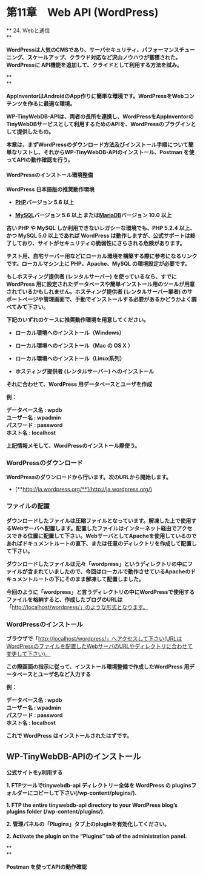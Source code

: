 # **第11章　Web API \(WordPress\)**

**  24. Webと通信  
**

**WordPressは人気のCMSであり、サーバセキュリティ、パフォーマンスチューニング、スケールアップ、クラウド対応など沢山ノウハウが蓄積された。WordPressに API機能を追加して、クライドとして利用する方法を試み。**

**    
**

**AppInventorはAndroidのApp作りに簡単な環境です。WordPressをWebコンテンツを作るに最適な環境。**

**WP-TinyWebDB-APIは、両者の長所を連携し、WordPressをAppInventorのTinyWebDBサービスとして利用するためのAPIを、WordPressのプラグインとして提供したもの。**

**本章は、まずWordPressのダウンロード方法及びインストール手順について簡単なリストし、それからWP-TinyWebDB-APIのインストール、Postman を使ってAPIの動作確認を行う。**

#### **WordPressのインストール環境整備**

**WordPress 日本語版の推奨動作環境**

* [**PHP**](http://www.php.net/)**バージョン 5.6 以上**

* [**MySQL**](http://www.mysql.com/)**バージョン 5.6 以上 または**[**MariaDB**](https://mariadb.org/)**バージョン 10.0 以上**

**古い PHP や MySQL しか利用できないレガシーな環境でも、PHP 5.2.4 以上、かつ MySQL 5.0 以上であれば WordPress は動作しますが、公式サポートは終了しており、サイトがセキュリティの脆弱性にさらされる危険があります。**

**テスト用、自宅サーバー用などにローカル環境を構築する際に参考になるリンクです。ローカルマシン上に PHP、Apache、MySQL の環境設定が必要です。**

**もしホスティング提供者 \(レンタルサーバー\) を使っているなら、すでに WordPress 用に設定されたデータベースや簡単インストール用のツールが用意されているかもしれません。ホスティング提供者 \(レンタルサーバー業者\) のサポートページや管理画面で、手動でインストールする必要があるかどうかよく調べてみて下さい。**

**下記のいずれのケースに推奨動作環境を用意してください。**

* **ローカル環境へのインストール（Windows）**

* **ローカル環境へのインストール（Mac の OS X ）**

* **ローカル環境へのインストール（Linux系列）**

* **ホスティング提供者 \(レンタルサーバー\) へのインストール**

**それに合わせて、WordPress 用データベースとユーザを作成**

**例：**

**データベース名 : wpdb  
ユーザー名 : wpadmin  
パスワード : password  
ホスト名 : localhost**

**上記情報メモして、WordPressのインストール際使う。**

### **WordPressのダウンロード**

**WordPressのダウンロードから行います。次のURLから開始します。**

* [**http://ja.wordpress.org/**](http://ja.wordpress.org/)

### **ファイルの配置**

**ダウンロードしたファイルは圧縮ファイルとなっています。解凍した上で使用するWebサーバへ配置します。配置したファイルはインターネット経由でアクセスできる位置に配置して下さい。WebサーバとしてApacheを使用しているのであればドキュメントルートの直下、または任意のディレクトリを作成して配置して下さい。**

**ダウンロードしたファイルは元々「wordpress」というディレクトリの中にファイルが含まれていましたので、今回はローカルで動作させているApacheのドキュメントルートの下にそのまま解凍して配置しました。**

**今回のように「wordpress」と言うディレクトリの中にWordPressで使用するファイルを格納すると、作成したブログのURLは「**[http://localhost/wordpress/」のような形式となります。](http://localhost/wordpress/」のような形式となります。)

### **WordPressのインストール**

**ブラウザで「**[http://localhost/wordpress/」へアクセスして下さい\(URLはWordPressのファイルを配置したWebサーバのURLやディレクトリに合わせて変更して下さい\)。](http://localhost/wordpress/」へアクセスして下さい%28URLはWordPressのファイルを配置したWebサーバのURLやディレクトリに合わせて変更して下さい%29。)

**この際画面の指示に従って、インストール環境整備で作成したWordPress 用データベースとユーザ名など入力する**

**例：**

**データベース名 : wpdb  
ユーザー名 : wpadmin  
パスワード : password  
ホスト名 : localhost**

**これで WordPress はインストールされたはずです。**

## **WP-TinyWebDB-APIのインストール**

**公式サイトをy利用する**

**1. FTPツールでtinywebdb-api ディレクトリー全体を WordPress の pluginsフォルダーにコピーして下さい\(/wp-content/plugins/\).**

**1. FTP the entire tinywebdb-api directory to your WordPress blog’s plugins folder \(/wp-content/plugins/\).**

**2. 管理パネルの「Plugins」タブ上のpluginを有効化してください。**

**2. Activate the plugin on the “Plugins” tab of the administration panel.**

**    
**

**Postman を使ってAPIの動作確認**

